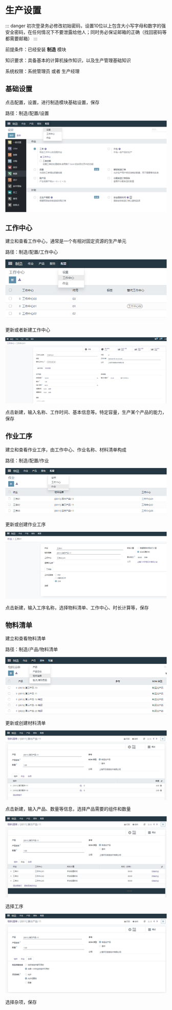 # 生产设置

::: danger
初次登录务必修改初始密码，设置10位以上包含大小写字母和数字的强安全密码，在任何情况下不要泄露给他人；同时务必保证邮箱的正确（找回密码等都需要邮箱）
:::

前提条件：已经安装 **制造** 模块

知识要求：具备基本的计算机操作知识，以及生产管理基础知识

系统权限：系统管理员 或者 生产经理

## 基础设置

点击配置，设置，进行制造模块基础设置，保存

路径：制造/配置/设置

![production_setting_1.png](static/src/img/production_setting_1.png)

## 工作中心

建立和查看工作中心，通常是一个有相对固定资源的生产单元

路径：制造/配置/工作中心

![production_setting_2.png](static/src/img/production_setting_2.png) 

更新或者新建工作中心

![production_setting_2.png](static/src/img/production_setting_3.png)

点击新建，输入名称、工作时间、基本信息等。特定容量，生产某个产品的能力，保存

## 作业工序

建立和查看作业工序，由工作中心、作业名称、材料清单构成

路径：制造/配置/作业

![production_setting_3.png](static/src/img/production_setting_4.png)


更新或创建作业工序

![production_setting_4.png](static/src/img/production_setting_5.png)

点击新建，输入工序名称，选择物料清单、工作中心、时长计算等，保存

## 物料清单

建立和查看物料清单

路径：制造/产品/物料清单

![production_setting_4.png](static/src/img/production_setting_6.png)

更新或创建材料清单

![production_setting_6.png](static/src/img/production_setting_7.png)

点击新建，输入产品、数量等信息，选择产品需要的组件和数量

![production_setting_7.png](static/src/img/production_setting_8.png)

选择工序

![production_setting_8.png](static/src/img/production_setting_9.png)

选择杂项，保存

